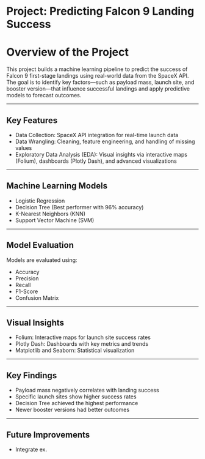 # Project: **Predicting Falcon 9 Landing Success**

# Overview of the Project

This project builds a machine learning pipeline to predict the success of Falcon 9 first-stage landings using real-world data from the SpaceX API. The goal is to identify key factors—such as payload mass, launch site, and booster version—that influence successful landings and apply predictive models to forecast outcomes.

---

## Key Features

- Data Collection: SpaceX API integration for real-time launch data  
- Data Wrangling: Cleaning, feature engineering, and handling of missing values  
- Exploratory Data Analysis (EDA): Visual insights via interactive maps (Folium), dashboards (Plotly Dash), and advanced visualizations  

---

## Machine Learning Models

- Logistic Regression  
- Decision Tree (Best performer with 96% accuracy)  
- K-Nearest Neighbors (KNN)  
- Support Vector Machine (SVM)  

---

## Model Evaluation

Models are evaluated using:

- Accuracy  
- Precision  
- Recall  
- F1-Score  
- Confusion Matrix  

---

## Visual Insights

- Folium: Interactive maps for launch site success rates  
- Plotly Dash: Dashboards with key metrics and trends  
- Matplotlib and Seaborn: Statistical visualization  

---

## Key Findings

- Payload mass negatively correlates with landing success  
- Specific launch sites show higher success rates  
- Decision Tree achieved the highest performance  
- Newer booster versions had better outcomes  

---

## Future Improvements

- Integrate ex.
